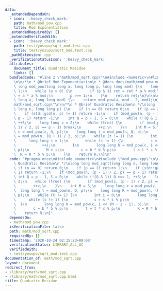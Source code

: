 ```yaml
---
data:
  _extendedDependsOn:
  - icon: ':heavy_check_mark:'
    path: math/mod_pow.cpp
    title: Mod Exponentiation
  _extendedRequiredBy: []
  _extendedVerifiedWith:
  - icon: ':heavy_check_mark:'
    path: test/yosupo/sqrt_mod.test.cpp
    title: test/yosupo/sqrt_mod.test.cpp
  _pathExtension: cpp
  _verificationStatusIcon: ':heavy_check_mark:'
  attributes:
    document_title: Quadratic Residue
    links: []
  bundledCode: "#line 2 \"math/mod_sqrt.cpp\"\n#include <numeric>\n#line 2 \"math/mod_pow.cpp\"\
    \n\n/*\n * @brief Mod Exponentiation\n * @docs docs/math/mod_pow.md\n */\nlong\
    \ long mod_pow(long long a, long long p, long long mod) {\n    long long ret =\
    \ 1;\n    while (p > 0) {\n        if (p & 1) ret = ret * a % mod;\n        a\
    \ = a * a % mod;\n        p >>= 1;\n    }\n    return ret;\n}\n\nlong long mod_inv(long\
    \ long a, long long mod) {\n    return mod_pow(a, mod - 2, mod);\n}\n#line 4 \"\
    math/mod_sqrt.cpp\"\n\n/*\n * @brief Quadratic Residue\n */\nlong long mod_sqrt(long\
    \ long n, long long p) {\n    if (n == 0) return 0;\n    if (p == 2) return 1;\n\
    \    if (std::gcd(n, p) != 1) return -1;\n    if (mod_pow(n, (p - 1) / 2, p) ==\
    \ p - 1) return -1;\n    int Q = p - 1, S = 0;\n    while (!(Q & 1)) Q >>= 1,\
    \ ++S;\n    long long z = 2;\n    while (true) {\n        if (mod_pow(z, (p -\
    \ 1) / 2, p) == p - 1) break;\n        ++z;\n    }\n    int M = S;\n    long long\
    \ c = mod_pow(z, Q, p);\n    long long t = mod_pow(n, Q, p);\n    long long R\
    \ = mod_pow(n, (Q + 1) / 2, p);\n    while (t != 1) {\n        int i = 0;\n  \
    \      long long s = t;\n        while (s != 1) {\n            s = s * s % p;\n\
    \            ++i;\n        }\n        long long b = mod_pow(c, 1 << (M - i - 1),\
    \ p);\n        M = i;\n        c = b * b % p;\n        t = t * c % p;\n      \
    \  R = R * b % p;\n    }\n    return R;\n}\n"
  code: "#pragma once\n#include <numeric>\n#include \"mod_pow.cpp\"\n\n/*\n * @brief\
    \ Quadratic Residue\n */\nlong long mod_sqrt(long long n, long long p) {\n   \
    \ if (n == 0) return 0;\n    if (p == 2) return 1;\n    if (std::gcd(n, p) !=\
    \ 1) return -1;\n    if (mod_pow(n, (p - 1) / 2, p) == p - 1) return -1;\n   \
    \ int Q = p - 1, S = 0;\n    while (!(Q & 1)) Q >>= 1, ++S;\n    long long z =\
    \ 2;\n    while (true) {\n        if (mod_pow(z, (p - 1) / 2, p) == p - 1) break;\n\
    \        ++z;\n    }\n    int M = S;\n    long long c = mod_pow(z, Q, p);\n  \
    \  long long t = mod_pow(n, Q, p);\n    long long R = mod_pow(n, (Q + 1) / 2,\
    \ p);\n    while (t != 1) {\n        int i = 0;\n        long long s = t;\n  \
    \      while (s != 1) {\n            s = s * s % p;\n            ++i;\n      \
    \  }\n        long long b = mod_pow(c, 1 << (M - i - 1), p);\n        M = i;\n\
    \        c = b * b % p;\n        t = t * c % p;\n        R = R * b % p;\n    }\n\
    \    return R;\n}"
  dependsOn:
  - math/mod_pow.cpp
  isVerificationFile: false
  path: math/mod_sqrt.cpp
  requiredBy: []
  timestamp: '2020-10-24 02:15:23+09:00'
  verificationStatus: LIBRARY_ALL_AC
  verifiedWith:
  - test/yosupo/sqrt_mod.test.cpp
documentation_of: math/mod_sqrt.cpp
layout: document
redirect_from:
- /library/math/mod_sqrt.cpp
- /library/math/mod_sqrt.cpp.html
title: Quadratic Residue
---
```

